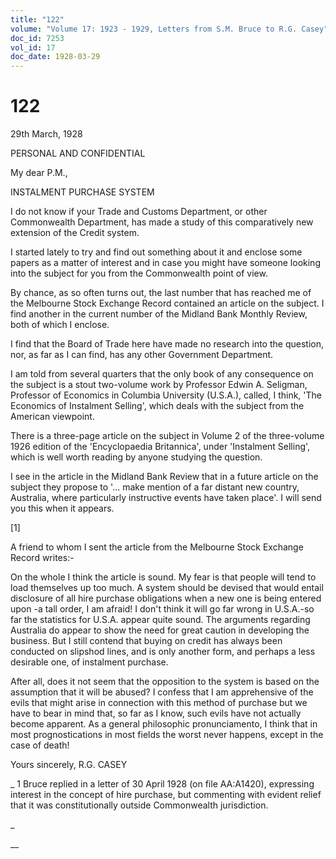 ```yaml
---
title: "122"
volume: "Volume 17: 1923 - 1929, Letters from S.M. Bruce to R.G. Casey"
doc_id: 7253
vol_id: 17
doc_date: 1928-03-29
---
```


# 122

29th March, 1928

PERSONAL AND CONFIDENTIAL

My dear P.M.,

INSTALMENT PURCHASE SYSTEM

I do not know if your Trade and Customs Department, or other Commonwealth Department, has made a study of this comparatively new extension of the Credit system.

I started lately to try and find out something about it and enclose some papers as a matter of interest and in case you might have someone looking into the subject for you from the Commonwealth point of view.

By chance, as so often turns out, the last number that has reached me of the Melbourne Stock Exchange Record contained an article on the subject. I find another in the current number of the Midland Bank Monthly Review, both of which I enclose.

I find that the Board of Trade here have made no research into the question, nor, as far as I can find, has any other Government Department.

I am told from several quarters that the only book of any consequence on the subject is a stout two-volume work by Professor Edwin A. Seligman, Professor of Economics in Columbia University (U.S.A.), called, I think, 'The Economics of Instalment Selling', which deals with the subject from the American viewpoint.

There is a three-page article on the subject in Volume 2 of the three-volume 1926 edition of the 'Encyclopaedia Britannica', under 'Instalment Selling', which is well worth reading by anyone studying the question.

I see in the article in the Midland Bank Review that in a future article on the subject they propose to '... make mention of a far distant new country, Australia, where particularly instructive events have taken place'. I will send you this when it appears.

[1]

A friend to whom I sent the article from the Melbourne Stock Exchange Record writes:-

On the whole I think the article is sound. My fear is that people will tend to load themselves up too much. A system should be devised that would entail disclosure of all hire purchase obligations when a new one is being entered upon -a tall order, I am afraid! I don't think it will go far wrong in U.S.A.-so far the statistics for U.S.A. appear quite sound. The arguments regarding Australia do appear to show the need for great caution in developing the business. But I still contend that buying on credit has always been conducted on slipshod lines, and is only another form, and perhaps a less desirable one, of instalment purchase.

After all, does it not seem that the opposition to the system is based on the assumption that it will be abused? I confess that I am apprehensive of the evils that might arise in connection with this method of purchase but we have to bear in mind that, so far as I know, such evils have not actually become apparent. As a general philosophic pronunciamento, I think that in most prognostications in most fields the worst never happens, except in the case of death!

Yours sincerely, R.G. CASEY 

_ 1 Bruce replied in a letter of 30 April 1928 (on file AA:A1420), expressing interest in the concept of hire purchase, but commenting with evident relief that it was constitutionally outside Commonwealth jurisdiction.

_

__
